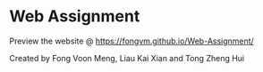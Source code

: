 # Web Assignment
Preview the website @ https://fongvm.github.io/Web-Assignment/

Created by Fong Voon Meng, Liau Kai Xian and Tong Zheng Hui
